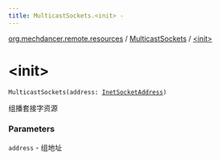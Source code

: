 ```yaml
---
title: MulticastSockets.<init> - 
---
```


[org.mechdancer.remote.resources](../index.html) / [MulticastSockets](index.html) / [&lt;init&gt;](./-init-.html)

# &lt;init&gt;

`MulticastSockets(address: `[`InetSocketAddress`](http://docs.oracle.com/javase/6/docs/api/java/net/InetSocketAddress.html)`)`

组播套接字资源

### Parameters

`address` - 组地址